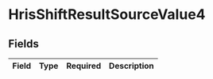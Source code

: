 # HrisShiftResultSourceValue4


## Fields

| Field       | Type        | Required    | Description |
| ----------- | ----------- | ----------- | ----------- |